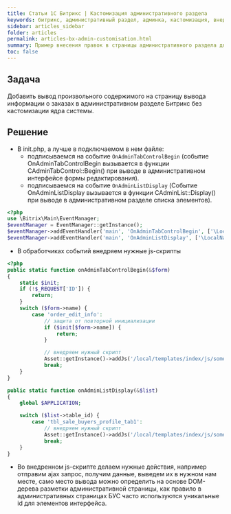 ```yaml
---
title: Статьи 1С Битрикс | Кастомизация административного раздела
keywords: битрикс, административный раздел, админка, кастомизация, внедрение правок
sidebar: articles_sidebar
folder: articles
permalink: articles-bx-admin-customisation.html
summary: Пример внесения правок в страницы административного раздела для CMS 1С Битрикс
toc: false
---
```


## Задача

Добавить вывод произвольного содержимого на страницу вывода информации о заказах в административном разделе Битрикс без кастомизации ядра системы.

## Решение

* В init.php, а лучше в подключаемом в нем файле:
  * подписываемся на событие ```OnAdminTabControlBegin``` (событие OnAdminTabControlBegin вызывается в функции CAdminTabControl::Begin() при выводе в    административном интерфейсе формы редактирования).
  * подписываемся на событие ```OnAdminListDisplay``` (Событие OnAdminListDisplay вызывается в функции CAdminList::Display() при выводе в административном разделе списка элементов).

```php
<?php
use \Bitrix\Main\EventManager;
$eventManager = EventManager::getInstance();
$eventManager->addEventHandler('main', 'OnAdminTabControlBegin', ['\LocalNamespase\Handlers', 'onAdminTabControlBegin']);
$eventManager->addEventHandler('main', 'OnAdminListDisplay', ['\LocalNamespase\Handlers', 'onAdminListDisplay']);
```

* В обработчиках событий внедряем нужные js-скрипты

```php
<?php
public static function onAdminTabControlBegin(&$form)
{
    static $init;
    if (!$_REQUEST['ID']) {
        return;
    }
    switch ($form->name) {
        case 'order_edit_info':
            // защита от повторной инициализации
            if ($init[$form->name]) {
                return;
            }

            // внедряем нужный скрипт
            Asset::getInstance()->addJs('/local/templates/index/js/some_script.js');
            break;
    }
}

public static function onAdminListDisplay(&$list)
{
    global $APPLICATION;

    switch ($list->table_id) {
        case 'tbl_sale_buyers_profile_tab1':
            // внедряем нужный скрипт
            Asset::getInstance()->addJs('/local/templates/index/js/some_script.js');
            break;
    }
}
```

* Во внедренном js-скрипте делаем нужные действия, например отправим ajax запрос, получим данные, выведем их в нужном нам месте, само место вывода можно определить на основе DOM-дерева разметки административной страницы, как правило в административных страницах БУС часто используются уникальные id для элементов интерфейса.


